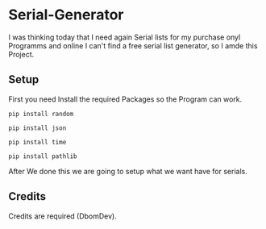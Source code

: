 # Serial-Generator
I was thinking today that I need again Serial lists for my purchase onyl Programms and online I can't find a free serial list generator, so I amde this Project.

## Setup
First you need Install the required Packages so the Program can work.

`pip install random`

`pip install json`

`pip install time`

`pip install pathlib`

After We done this we are going to setup what we want have for serials.

## Credits
Credits are required (DbomDev).
